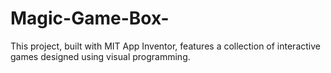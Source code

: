 # Magic-Game-Box-
This project, built with MIT App Inventor, features a collection of interactive games designed using visual programming.
